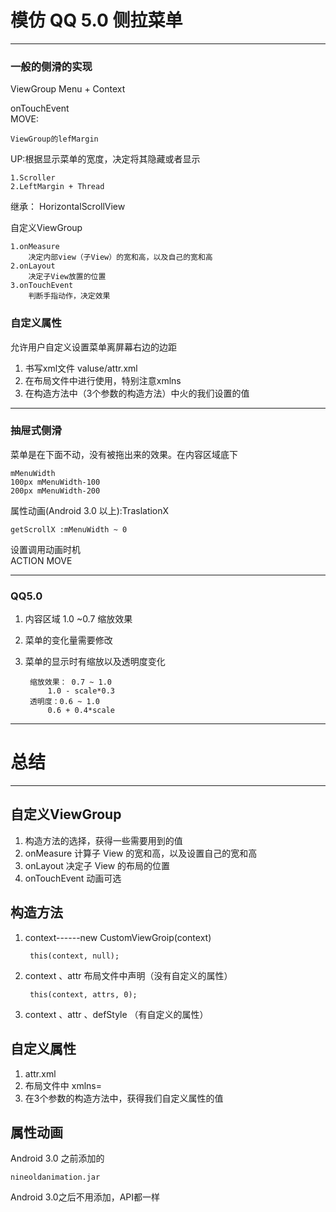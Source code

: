 模仿 QQ 5.0 侧拉菜单
=====
-------------------------------------------------------------
### 一般的侧滑的实现  

ViewGroup Menu + Context  

onTouchEvent  
MOVE:  

	ViewGroup的lefMargin  

UP:根据显示菜单的宽度，决定将其隐藏或者显示  

	1.Scroller
	2.LeftMargin + Thread


继承： HorizontalScrollView

自定义ViewGroup  

	1.onMeasure  
        决定内部view（子View）的宽和高，以及自己的宽和高  
	2.onLayout  
		决定子View放置的位置
	3.onTouchEvent
	    判断手指动作，决定效果

### 自定义属性  
允许用户自定义设置菜单离屏幕右边的边距  

1. 书写xml文件 valuse/attr.xml
2. 在布局文件中进行使用，特别注意xmlns
3. 在构造方法中（3个参数的构造方法）中火的我们设置的值

-------------------------------------------------------------

### 抽屉式侧滑

菜单是在下面不动，没有被拖出来的效果。在内容区域底下

	mMenuWidth    
	100px mMenuWidth-100  
	200px mMenuWidth-200  

属性动画(Android 3.0 以上):TraslationX

	getScrollX :mMenuWidth ~ 0

设置调用动画时机  
ACTION MOVE

-------------------------------------------------------------
### QQ5.0

1. 内容区域 1.0 ~0.7 缩放效果  

2. 菜单的变化量需要修改

3. 菜单的显示时有缩放以及透明度变化  

    	缩放效果： 0.7 ~ 1.0  
			1.0 - scale*0.3  
		透明度：0.6 ~ 1.0  
			0.6 + 0.4*scale
-------------------------------------------------------------
# 总结
-------------------------------------------------------------
## 自定义ViewGroup
1. 构造方法的选择，获得一些需要用到的值
2. onMeasure 计算子 View 的宽和高，以及设置自己的宽和高
3. onLayout 决定子 View 的布局的位置
4. onTouchEvent 动画可选

## 构造方法
1. context------new CustomViewGroip(context)

		this(context, null);
2. context 、attr 布局文件中声明（没有自定义的属性）
		
		this(context, attrs, 0);
3. context 、attr 、defStyle （有自定义的属性）

## 自定义属性
1. attr.xml
2. 布局文件中 xmlns=
3. 在3个参数的构造方法中，获得我们自定义属性的值

## 属性动画

Android 3.0 之前添加的

	nineoldanimation.jar

Android 3.0之后不用添加，API都一样